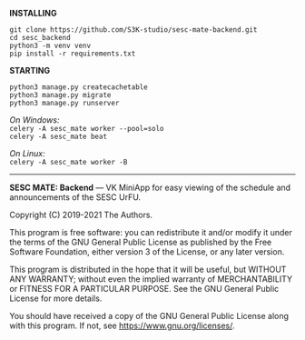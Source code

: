 **INSTALLING**

`git clone https://github.com/S3K-studio/sesc-mate-backend.git`  
`cd sesc_backend`  
`python3 -m venv venv`  
`pip install -r requirements.txt`  

**STARTING**

`python3 manage.py createcachetable`  
`python3 manage.py migrate`  
`python3 manage.py runserver`

*On Windows:*   
`celery -A sesc_mate worker --pool=solo`    
`celery -A sesc_mate beat`  

*On Linux:*   
`celery -A sesc_mate worker -B`

---

**SESC MATE: Backend** — VK MiniApp for easy viewing of the schedule and announcements of the SESC UrFU.

Copyright (C) 2019-2021  The Authors.

This program is free software: you can redistribute it and/or modify
it under the terms of the GNU General Public License as published by
the Free Software Foundation, either version 3 of the License, or
any later version.

This program is distributed in the hope that it will be useful,
but WITHOUT ANY WARRANTY; without even the implied warranty of
MERCHANTABILITY or FITNESS FOR A PARTICULAR PURPOSE.  See the
GNU General Public License for more details.

You should have received a copy of the GNU General Public License
along with this program.  If not, see <https://www.gnu.org/licenses/>.
